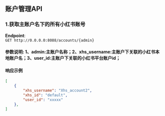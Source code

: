 ## 账户管理API

### 1.获取主账户名下的所有小红书账号
**Endpoint**:  
`GET http://0.0.0.0:8088/accounts/{admin}`
#### 参数说明: 1、admin:主账户名称；2、xhs_username:主账户下关联的小红书本地账户名；3、user_id:主账户下关联的小红书平台账户id；
#### 响应示例
```json
[
    {
        "xhs_username": "Xhs_account2",
        "xhs_id": "default",
        "user_id": "xxxxx"
    },
]
```
